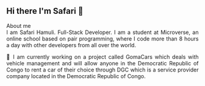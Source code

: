 ## Hi there I'm Safari 👋

<p align="justify">
  About me <br />
  I am Safari Hamuli. Full-Stack Developer. I am a student at Microverse, an online school based on pair programming, where I code more than 8 hours a day with other developers from all over the world.
</p>
<p align="justify">
  🔭 I am currently working on a project called GomaCars which deals with vehicle management and will allow anyone in the Democratic Republic of Congo to rent a car of their choice through DGC which is a service provider company located in the Democratic Republic of Congo.
</p>

<!--
**danielsafari143/danielsafari143** is a ✨ _special_ ✨ repository because its `README.md` (this file) appears on your GitHub profile.


- 🌱 I’m currently learning ...
- 👯 I’m looking to collaborate on ...
- 🤔 I’m looking for help with ...
- 💬 Ask me about ...
- 📫 How to reach me: ...
- 😄 Pronouns: ...
- ⚡ Fun fact: ...
-->
